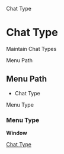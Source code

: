 
Chat Type
# Chat Type


Maintain Chat Types

Menu Path
## Menu Path



- Chat Type

Menu Type
### Menu Type

**Window**


[Chat Type](functional-guide/window/window-chat-type.md)